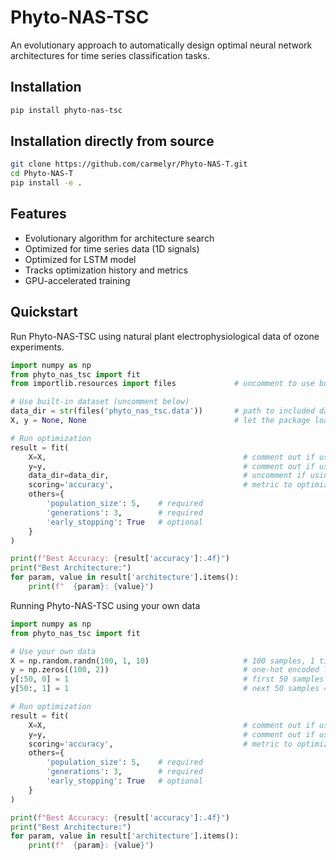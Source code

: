 # Phyto-NAS-TSC

An evolutionary approach to automatically design optimal neural network architectures for time series classification tasks.

## Installation

```bash
pip install phyto-nas-tsc
```
## Installation directly from source
```bash
git clone https://github.com/carmelyr/Phyto-NAS-T.git
cd Phyto-NAS-T
pip install -e .
```

## Features

- Evolutionary algorithm for architecture search
- Optimized for time series data (1D signals)
- Optimized for LSTM model
- Tracks optimization history and metrics
- GPU-accelerated training

## Quickstart
Run Phyto-NAS-TSC using natural plant electrophysiological data of ozone experiments.  
```python
import numpy as np
from phyto_nas_tsc import fit
from importlib.resources import files             # uncomment to use built-in data

# Use built-in dataset (uncomment below)
data_dir = str(files('phyto_nas_tsc.data'))       # path to included data
X, y = None, None                                 # let the package load data automatically

# Run optimization
result = fit(
    X=X,                                            # comment out if using built-in data
    y=y,                                            # comment out if using built-in data
    data_dir=data_dir,                              # uncomment if using built-in data
    scoring='accuracy',                             # metric to optimize 
    others={
        'population_size': 5,    # required
        'generations': 3,        # required
        'early_stopping': True   # optional
    }
)

print(f"Best Accuracy: {result['accuracy']:.4f}")
print("Best Architecture:")
for param, value in result['architecture'].items():
    print(f"  {param}: {value}")
```

Running Phyto-NAS-TSC using your own data
```python
import numpy as np
from phyto_nas_tsc import fit

# Use your own data
X = np.random.randn(100, 1, 10)                     # 100 samples, 1 timestep, 10 features
y = np.zeros((100, 2))                              # one-hot encoded labels
y[:50, 0] = 1                                       # first 50 samples = class 0
y[50:, 1] = 1                                       # next 50 samples = class 1

# Run optimization
result = fit(
    X=X,                                            # comment out if using built-in data
    y=y,                                            # comment out if using built-in data
    scoring='accuracy',                             # metric to optimize 
    others={
        'population_size': 5,    # required
        'generations': 3,        # required
        'early_stopping': True   # optional
    }
)

print(f"Best Accuracy: {result['accuracy']:.4f}")
print("Best Architecture:")
for param, value in result['architecture'].items():
    print(f"  {param}: {value}")
```
